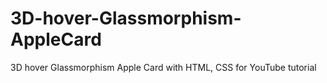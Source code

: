 # 3D-hover-Glassmorphism-AppleCard
3D hover Glassmorphism Apple Card with HTML, CSS for YouTube tutorial
